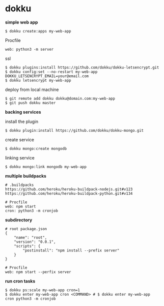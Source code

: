 # dokku

**simple web app**

```
$ dokku create:apps my-web-app
```

Procfile

```
web: python3 -m server
```

ssl

```
$ dokku plugins:install https://github.com/dokku/dokku-letsencrypt.git
$ dokku config:set --no-restart my-web-app DOKKU_LETSENCRYPT_EMAIL=your@email.com
$ dokku letsencrypt my-web-app
```

deploy from local machine

```
$ git remote add dokku dokku@domain.com:my-web-app
$ git push dokku master
```

**backing services**

install the plugin

```
$ dokku plugin:install https://github.com/dokku/dokku-mongo.git
```

create service

```
$ dokku mongo:create mongodb
```

linking service

```
$ dokku mongo:link mongodb my-web-app
```

**multiple buildpacks**

```
# .buildpacks
https://github.com/heroku/heroku-buildpack-nodejs.git#v123
https://github.com/heroku/heroku-buildpack-python.git#v134
```

```
# Procfile
web: npm start
cron: python3 -m cronjob
```

**subdirectory**

```
# root package.json
{
    "name": "root",
    "version": "0.0.1",
    "scripts": {
        "postinstall": "npm install --prefix server"
    }
}
```

```
# Procfile
web: npm start --perfix server
```

**run cron tasks**

```
$ dokku ps:scale my-web-app cron=1
$ dokku enter my-web-app cron <COMMAND> # $ dokku enter my-web-app cron python3 -m cronjob
```



